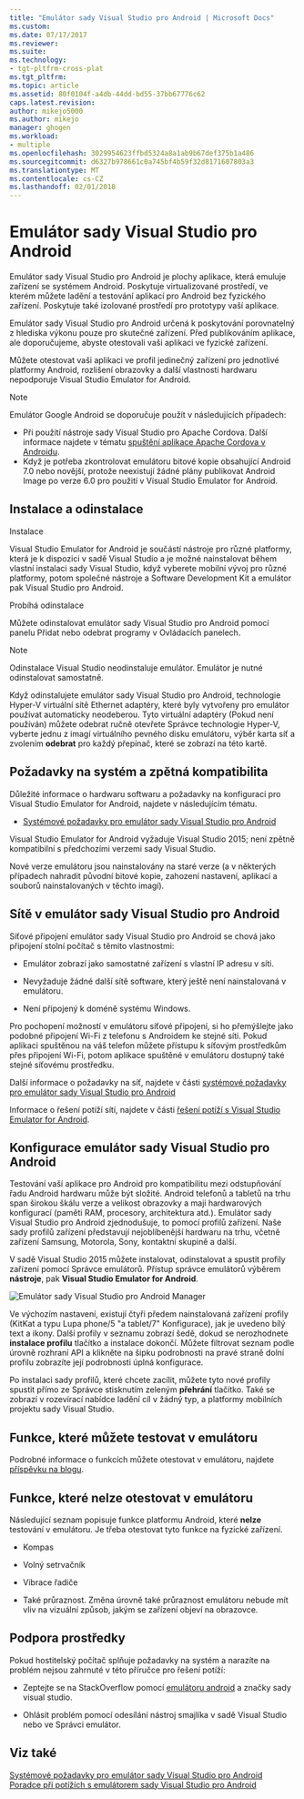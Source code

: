 ```yaml
---
title: "Emulátor sady Visual Studio pro Android | Microsoft Docs"
ms.custom: 
ms.date: 07/17/2017
ms.reviewer: 
ms.suite: 
ms.technology:
- tgt-pltfrm-cross-plat
ms.tgt_pltfrm: 
ms.topic: article
ms.assetid: 80f0104f-a4db-44dd-bd55-37bb67776c62
caps.latest.revision: 
author: mikejo5000
ms.author: mikejo
manager: ghogen
ms.workload:
- multiple
ms.openlocfilehash: 3029954623ffbd5324a8a1ab9b67def375b1a486
ms.sourcegitcommit: d6327b978661c0a745bf4b59f32d8171607803a3
ms.translationtype: MT
ms.contentlocale: cs-CZ
ms.lasthandoff: 02/01/2018
---
```

# <a name="visual-studio-emulator-for-android"></a>Emulátor sady Visual Studio pro Android
Emulátor sady Visual Studio pro Android je plochy aplikace, která emuluje zařízení se systémem Android. Poskytuje virtualizované prostředí, ve kterém můžete ladění a testování aplikací pro Android bez fyzického zařízení. Poskytuje také izolované prostředí pro prototypy vaší aplikace.  
  
 Emulátor sady Visual Studio pro Android určená k poskytování porovnatelný z hlediska výkonu pouze pro skutečné zařízení. Před publikováním aplikace, ale doporučujeme, abyste otestovali vaši aplikaci ve fyzické zařízení.  
  
 Můžete otestovat vaši aplikaci ve profil jedinečný zařízení pro jednotlivé platformy Android, rozlišení obrazovky a další vlastnosti hardwaru nepodporuje Visual Studio Emulator for Android.

> [!NOTE]
> Emulátor Google Android se doporučuje použít v následujících případech:
> - Při použití nástroje sady Visual Studio pro Apache Cordova. Další informace najdete v tématu [spuštění aplikace Apache Cordova v Androidu](/visualstudio/cross-platform/tools-for-cordova/run-your-app/run-app-android#a-idgoogle-android-emulatora-run-on-the-google-android-emulator).
> - Když je potřeba zkontrolovat emulátoru bitové kopie obsahující Android 7.0 nebo novější, protože neexistují žádné plány publikovat Android Image po verze 6.0 pro použití v Visual Studio Emulator for Android.
  
##  <a name="Installing"></a>Instalace a odinstalace  
 Instalace  
  
 Visual Studio Emulator for Android je součástí nástroje pro různé platformy, která je k dispozici v sadě Visual Studio a je možné nainstalovat během vlastní instalaci sady Visual Studio, když vyberete mobilní vývoj pro různé platformy, potom společné nástroje a Software Development Kit a emulátor pak Visual Studio pro Android.  
  
 Probíhá odinstalace  
  
 Můžete odinstalovat emulátor sady Visual Studio pro Android pomocí panelu Přidat nebo odebrat programy v Ovládacích panelech.  
  
> [!NOTE]
>  Odinstalace Visual Studio neodinstaluje emulátor. Emulátor je nutné odinstalovat samostatně.  
  
 Když odinstalujete emulátor sady Visual Studio pro Android, technologie Hyper-V virtuální sítě Ethernet adaptéry, které byly vytvořeny pro emulátor používat automaticky neodeberou. Tyto virtuální adaptéry (Pokud není používán) můžete odebrat ručně otevřete Správce technologie Hyper-V, vyberte jednu z imagí virtuálního pevného disku emulátoru, výběr karta síť a zvolením **odebrat** pro každý přepínač, které se zobrazí na této kartě.  
  
##  <a name="Requirements"></a>Požadavky na systém a zpětná kompatibilita  
 Důležité informace o hardwaru softwaru a požadavky na konfiguraci pro Visual Studio Emulator for Android, najdete v následujícím tématu.  
  
-   [Systémové požadavky pro emulátor sady Visual Studio pro Android](../cross-platform/system-requirements-for-the-visual-studio-emulator-for-android.md)  
  
 Visual Studio Emulator for Android vyžaduje Visual Studio 2015; není zpětně kompatibilní s předchozími verzemi sady Visual Studio.  
  
 Nové verze emulátoru jsou nainstalovány na staré verze (a v některých případech nahradit původní bitové kopie, zahození nastavení, aplikací a souborů nainstalovaných v těchto imagí).  
  
##  <a name="Networking"></a>Sítě v emulátor sady Visual Studio pro Android  
 Síťové připojení emulátor sady Visual Studio pro Android se chová jako připojení stolní počítač s těmito vlastnostmi:  
  
-   Emulátor zobrazí jako samostatné zařízení s vlastní IP adresu v síti.  
  
-   Nevyžaduje žádné další sítě software, který ještě není nainstalovaná v emulátoru.  
  
-   Není připojený k doméně systému Windows.  
  
 Pro pochopení možností v emulátoru síťové připojení, si ho přemýšlejte jako podobné připojení Wi-Fi z telefonu s Androidem ke stejné síti. Pokud aplikaci spuštěnou na váš telefon můžete přístupu k síťovým prostředkům přes připojení Wi-Fi, potom aplikace spuštěné v emulátoru dostupný také stejné síťovému prostředku.  
  
 Další informace o požadavky na síť, najdete v části [systémové požadavky pro emulátor sady Visual Studio pro Android](../cross-platform/system-requirements-for-the-visual-studio-emulator-for-android.md)  
  
 Informace o řešení potíží sítí, najdete v části [řešení potíží s Visual Studio Emulator for Android](../cross-platform/troubleshooting-the-visual-studio-emulator-for-android.md).  
  
##  <a name="Configuring"></a>Konfigurace emulátor sady Visual Studio pro Android  
 Testování vaší aplikace pro Android pro kompatibilitu mezi odstupňování řadu Android hardwaru může být složité. Android telefonů a tabletů na trhu span širokou škálu verze a velikost obrazovky a mají hardwarových konfigurací (paměti RAM, procesory, architektura atd.). Emulátor sady Visual Studio pro Android zjednodušuje, to pomocí profilů zařízení. Naše sady profilů zařízení představují nejoblíbenější hardwaru na trhu, včetně zařízení Samsung, Motorola, Sony, kontaktní skupině a další.  
  
 V sadě Visual Studio 2015 můžete instalovat, odinstalovat a spustit profily zařízení pomocí Správce emulátorů. Přístup správce emulátorů výběrem **nástroje**, pak **Visual Studio Emulator for Android**.  
  
 ![Emulátor sady Visual Studio pro Android Manager](../cross-platform/media/android_emu_manager.png "Android_Emu_Manager")  
  
 Ve výchozím nastavení, existují čtyři předem nainstalovaná zařízení profily (KitKat a typu Lupa phone/5 "a tablet/7" Konfigurace), jak je uvedeno bílý text a ikony. Další profily v seznamu zobrazí šedě, dokud se nerozhodnete **instalace profilu** tlačítko a instalace dokončí. Můžete filtrovat seznam podle úrovně rozhraní API a klikněte na šipku podrobnosti na pravé straně dolní profilu zobrazíte její podrobnosti úplná konfigurace.  
  
 Po instalaci sady profilů, které chcete zacílit, můžete tyto nové profily spustit přímo ze Správce stisknutím zeleným **přehrání** tlačítko. Také se zobrazí v rozevírací nabídce ladění cíl v žádný typ, a platformy mobilních projektu sady Visual Studio.  
  
##  <a name="FeaturesTest"></a>Funkce, které můžete testovat v emulátoru  
 Podrobné informace o funkcích můžete otestovat v emulátoru, najdete [příspěvku na blogu](http://blogs.msdn.com/b/visualstudioalm/archive/2014/11/12/introducing-visual-studio-s-emulator-for-android.aspx).  
  
##  <a name="FeaturesNonTest"></a>Funkce, které nelze otestovat v emulátoru  
 Následující seznam popisuje funkce platformu Android, které **nelze** testování v emulátoru. Je třeba otestovat tyto funkce na fyzické zařízení.  
  
-   Kompas  
  
-   Volný setrvačník  
  
-   Vibrace řadiče  
  
-   Také průraznost. Změna úrovně také průraznost emulátoru nebude mít vliv na vizuální způsob, jakým se zařízení objeví na obrazovce.  
  
##  <a name="Support"></a>Podpora prostředky  
 Pokud hostitelský počítač splňuje požadavky na systém a narazíte na problém nejsou zahrnuté v této příručce pro řešení potíží:  
  
-   Zeptejte se na StackOverflow pomocí [emulátoru android](http://stackoverflow.com/questions/tagged/android-emulator) a značky sady visual studio.  
  
-   Ohlásit problém pomocí odesílání nástroj smajlíka v sadě Visual Studio nebo ve Správci emulátor.  
  
## <a name="see-also"></a>Viz také  
 [Systémové požadavky pro emulátor sady Visual Studio pro Android](../cross-platform/system-requirements-for-the-visual-studio-emulator-for-android.md)   
 [Poradce při potížích s emulátorem sady Visual Studio pro Android](../cross-platform/troubleshooting-the-visual-studio-emulator-for-android.md)
